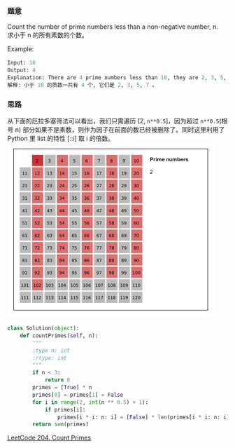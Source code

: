### 题意
Count the number of prime numbers less than a non-negative number, n.  
求小于 n 的所有素数的个数。

Example:
```python
Input: 10
Output: 4
Explanation: There are 4 prime numbers less than 10, they are 2, 3, 5, 7.
解释: 小于 10 的质数一共有 4 个, 它们是 2, 3, 5, 7 。
```
### 思路
从下面的厄拉多塞筛法可以看出，我们只需遍历 [2, `n**0.5`]，因为超过 `n**0.5`(根号 n) 部分如果不是素数，则作为因子在前面的数已经被删除了。同时这里利用了 Python 里 list 的特性 [::i] 取 i 的倍数。
![厄拉多塞筛法](https://github.com/fangweiren/LeetCode-Python/blob/master/screenshots/primes.png)
```python
class Solution(object):
    def countPrimes(self, n):
        """
        :type n: int
        :rtype: int
        """
        if n < 3:
            return 0
        primes = [True] * n
        primes[0] = primes[1] = False
        for i in range(2, int(n ** 0.5) + 1):
            if primes[i]:
                primes[i * i: n: i] = [False] * len(primes[i * i: n: i])
        return sum(primes)
```
[LeetCode 204. Count Primes](https://leetcode.com/problems/count-primes/description/)
